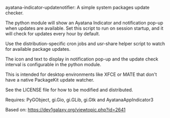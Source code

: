 ayatana-indicator-updatenotifier: A simple system packages update checker.

The python module will show an Ayatana Indicator and notification pop-up when
updates are available. Set this script to run on session startup, and it will
check for updates every hour by default.

Use the distribution-specific cron jobs and usr-share helper script to watch
for available package updates.

The icon and text to display in notification pop-up and the update check
interval is configurable in the python module.

This is intended for desktop environments like XFCE or MATE that don't have a
native PackageKit update watcher.

See the LICENSE file for how to be modified and distributed.

Requires: PyGObject, gi.Gio, gi.GLib, gi.Gtk and AyatanaAppIndicator3

Based on: https://dev1galaxy.org/viewtopic.php?id=2641
